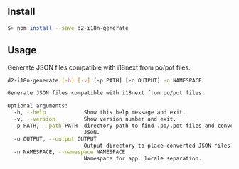 ## Install

```bash
$> npm install --save d2-i18n-generate
```

## Usage

Generate JSON files compatible with i18next from po/pot files.
```bash
d2-i18n-generate [-h] [-v] [-p PATH] [-o OUTPUT] -n NAMESPACE

Generate JSON files compatible with i18next from po/pot files.

Optional arguments:
  -h, --help            Show this help message and exit.
  -v, --version         Show version number and exit.
  -p PATH, --path PATH  directory path to find .po/.pot files and convert to 
                        JSON.
  -o OUTPUT, --output OUTPUT
                        Output directory to place converted JSON files.
  -n NAMESPACE, --namespace NAMESPACE
                        Namespace for app. locale separation.
```
